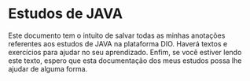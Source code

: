 # Estudos de JAVA
Este documento tem o intuito de salvar todas as minhas anotações referentes aos estudos de JAVA na plataforma DIO. Haverá textos e exercícios para ajudar no seu aprendizado.
Enfim, se você estiver lendo este texto, espero que esta documentação dos meus estudos possa lhe ajudar de alguma forma.
